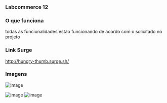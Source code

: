 ### Labcommerce 12

### O que funciona
todas as funcionalidades estão funcionando de acordo com o solicitado no projeto


### Link Surge 
http://hungry-thumb.surge.sh/

### Imagens
![image](https://user-images.githubusercontent.com/81251676/118319545-4d1f6600-b4d1-11eb-978e-736da995b5ab.png)

![image](https://user-images.githubusercontent.com/81251676/118310391-ee53ef80-b4c4-11eb-8151-b6305e5de511.png)
![image](https://user-images.githubusercontent.com/81251676/118317627-ad60d880-b4ce-11eb-89e0-6a96a5e1804b.png)
